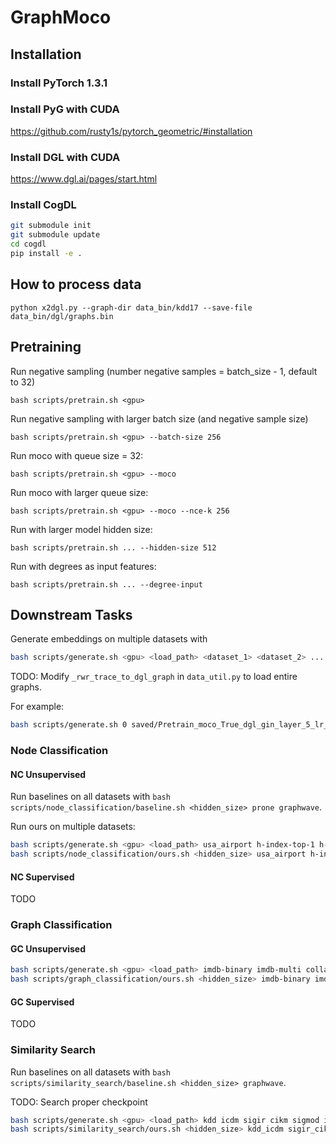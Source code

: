 # GraphMoco

## Installation

### Install PyTorch 1.3.1

### Install PyG with CUDA

https://github.com/rusty1s/pytorch_geometric/#installation

### Install DGL with CUDA

https://www.dgl.ai/pages/start.html

### Install CogDL

```bash
git submodule init
git submodule update
cd cogdl
pip install -e .
```

## How to process data

```
python x2dgl.py --graph-dir data_bin/kdd17 --save-file data_bin/dgl/graphs.bin
```

## Pretraining

Run negative sampling (number negative samples = batch_size - 1, default to 32)

```
bash scripts/pretrain.sh <gpu>
```

Run negative sampling with larger batch size (and negative sample size)

```
bash scripts/pretrain.sh <gpu> --batch-size 256
```

Run moco with queue size = 32:

```
bash scripts/pretrain.sh <gpu> --moco
```

Run moco with larger queue size:

```
bash scripts/pretrain.sh <gpu> --moco --nce-k 256
```

Run with larger model hidden size:

```
bash scripts/pretrain.sh ... --hidden-size 512
```

Run with degrees as input features:

```
bash scripts/pretrain.sh ... --degree-input
```

## Downstream Tasks

Generate embeddings on multiple datasets with

```bash
bash scripts/generate.sh <gpu> <load_path> <dataset_1> <dataset_2> ...
```

TODO: Modify `_rwr_trace_to_dgl_graph` in `data_util.py` to load entire graphs.

For example:

```bash
bash scripts/generate.sh 0 saved/Pretrain_moco_True_dgl_gin_layer_5_lr_0.005_decay_1e-05_bsz_32_samples_2000_nce_t_0.07_nce_k_32_rw_hops_256_restart_prob_0.8_aug_1st_ft_False/current.pth usa_airport kdd imdb-binary
```

### Node Classification

#### NC Unsupervised

Run baselines on all datasets with `bash scripts/node_classification/baseline.sh <hidden_size> prone graphwave`.

Run ours on multiple datasets:

```bash
bash scripts/generate.sh <gpu> <load_path> usa_airport h-index-top-1 h-index-rand-1 h-index-rand20intop200
bash scripts/node_classification/ours.sh <hidden_size> usa_airport h-index-top-1 h-index-rand-1 h-index-rand20intop200
```

#### NC Supervised

TODO

### Graph Classification

#### GC Unsupervised

```bash
bash scripts/generate.sh <gpu> <load_path> imdb-binary imdb-multi collab rdt-b rdt-5k
bash scripts/graph_classification/ours.sh <hidden_size> imdb-binary imdb-multi collab rdt-b rdt-5k
```

#### GC Supervised

TODO

### Similarity Search

Run baselines on all datasets with `bash scripts/similarity_search/baseline.sh <hidden_size> graphwave`.

TODO: Search proper checkpoint

```bash
bash scripts/generate.sh <gpu> <load_path> kdd icdm sigir cikm sigmod icde
bash scripts/similarity_search/ours.sh <hidden_size> kdd_icdm sigir_cikm sigmod_icde
```
